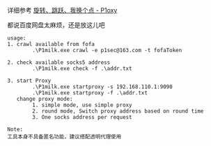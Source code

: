 详细参考 [旋转、跳跃、我换个点 - P1oxy](https://mp.weixin.qq.com/s?__biz=MzkwNjY0MzIyNw==&mid=2247483729&idx=1&sn=52052e39adb9c493bcd6b14317d651fb&chksm=c0e41325f7939a331fdd8a1ec2e874e5756bd9f0880653df9371b68f2cddb512cf4b40935f16&token=498782058&lang=zh_CN#rd)

都说百度网盘太麻烦，还是放这儿吧



```
usage:
1. crawl available from fofa
        .\P1milk.exe crawl -e p1sec@163.com -t fofaToken

2. check available socks5 address
        .\P1milk.exe check -f .\addr.txt

3. start Proxy
        .\P1milk.exe startproxy -s 192.168.110.1:9090
        .\P1milk.exe startproxy -f .\addr.txt
   change proxy mode:
        1. simple mode, use simple proxy
        2. round mode, Switch proxy address based on round time
        3. One socks address per request

Note:
工具本身不具备匿名功能，建议搭配透明代理使用
```


